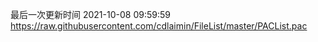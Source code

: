 最后一次更新时间 2021-10-08 09:59:59
https://raw.githubusercontent.com/cdlaimin/FileList/master/PACList.pac

